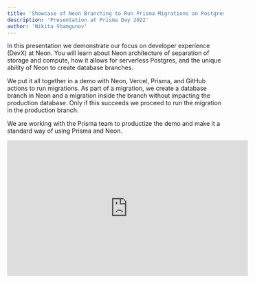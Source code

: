 ```yaml
---
title: 'Showcase of Neon Branching to Run Prisma Migrations on Postgres'
description: 'Presentation at Prisma Day 2022'
author: 'Nikita Shamgunov'
---
```


In this presentation we demonstrate our focus on developer experience (DevX) at Neon. You will learn about Neon architecture of separation of storage and compute, how it allows for serverless Postgres, and the unique ability of Neon to create database branches.

We put it all together in a demo with Neon, Vercel, Prisma, and GitHub actions to run migrations. As part of a migration, we create a database branch in Neon and a migration inside the branch without impacting the production database. Only if this succeeds we proceed to run the migration in the production branch.

We are working with the Prisma team to productize the demo and make it a standard way of using Prisma and Neon.


<iframe width="560" height="315" src="https://www.youtube.com/embed/h0VuXnCuQN4" title="YouTube video player" frameborder="0" allow="accelerometer; autoplay; clipboard-write; encrypted-media; gyroscope; picture-in-picture" allowfullscreen></iframe>
